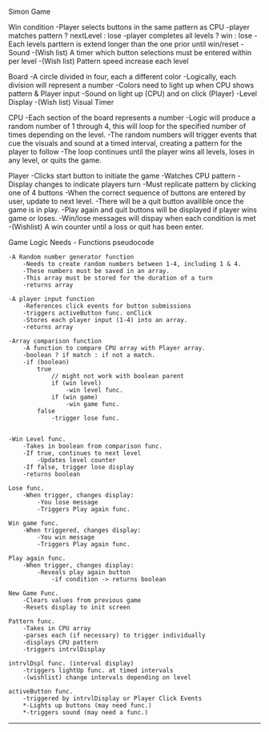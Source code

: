 Simon Game

Win condition
    -Player selects buttons in the same pattern as CPU
    -player matches pattern ? nextLevel : lose
    -player completes all levels ? win : lose 
    -Each levels parttern is extend longer than the one prior
    until win/reset
    -Sound
    -(Wish list) A timer which button selections must be entered within per level
    -(Wish list) Pattern speed increase each level

Board
    -A circle divided in four, each a different color
    -Logically, each division will represent a number
    -Colors need to light up when CPU shows pattern & Player input
    -Sound on light up (CPU) and on click (Player)
    -Level Display
    -(Wish list) Visual Timer

CPU
    -Each section of the board represents a number
    -Logic will produce a random number of 1 through 4,
        this will loop for the specified number of times
        depending on the level.
    -The random numbers will trigger events that cue the visuals
        and sound at a timed interval, creating a pattern for the
         player to follow
    -The loop continues until the player wins all levels, loses in any level,
    or quits the game.

Player
    -Clicks start button to initiate the game
    -Watches CPU pattern
    -Display changes to indicate players turn
    -Must replicate pattern by clicking one of 4 buttons
    -When the correct sequence of buttons are entered by user,
        update to next level.
    -There will be a quit button availible once the game is in play.
    -Play again and quit buttons will be displayed if player wins game or loses. 
    -Win/lose messages will dispay when each condition is met
    -(Wishlist) A win counter until a loss or quit has been enter.
    

Game Logic Needs - Functions pseudocode

    -A Random number generator function
        -Needs to create random numbers between 1-4, including 1 & 4.
        -These numbers must be saved in an array.
        -This array must be stored for the duration of a turn
        -returns array

    -A player input function
        -References click events for button submissions
        -triggers activeButton func. onClick
        -Stores each player input (1-4) into an array.
        -returns array

    -Array comparison function
        -A function to compare CPU array with Player array.
        -boolean ? if match : if not a match.
        -if (boolean)
            true
                // might not work with boolean parent
                if (win level)
                    -win level func.
                if (win game)
                    -win game func.
            false
                -trigger lose func.
            
    
    -Win Level func.
        -Takes in boolean from comparison func.
        -If true, continues to next level
            -Updates level counter
        -If false, trigger lose display
        -returns boolean

    Lose func.
        -When trigger, changes display:
            -You lose message
            -Triggers Play again func.

    Win game func.
        -When triggered, changes display:
            -You win message
            -Triggers Play again func.

    Play again func.
        -When trigger, changes display:
            -Reveals play again button
                -if condition -> returns boolean

    New Game Func.
        -Clears values from previous game
        -Resets display to init screen

    Pattern func.
        -Takes in CPU array
        -parses each (if necessary) to trigger individually
        -displays CPU pattern
        -triggers intrvlDisplay

    intrvlDspl func. (interval display)
        -triggers lightUp func. at timed intervals
        -(wishlist) change intervals depending on level

    activeButton func.
        -triggered by intrvlDisplay or Player Click Events
        *-Lights up buttons (may need func.)
        *-triggers sound (may need a func.)


******************************************************
